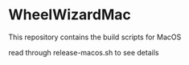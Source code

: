 # WheelWizardMac
This repository contains the build scripts for MacOS

read through release-macos.sh to see details
